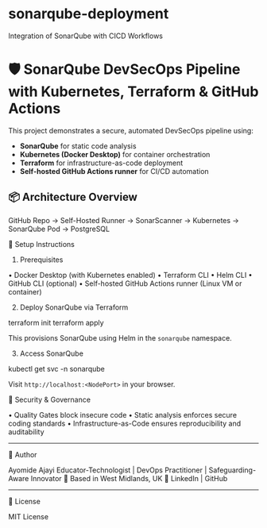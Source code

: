 # sonarqube-deployment
Integration of SonarQube with CICD Workflows

# 🛡️ SonarQube DevSecOps Pipeline with Kubernetes, Terraform & GitHub Actions

This project demonstrates a secure, automated DevSecOps pipeline using:

- **SonarQube** for static code analysis
- **Kubernetes (Docker Desktop)** for container orchestration
- **Terraform** for infrastructure-as-code deployment
- **Self-hosted GitHub Actions runner** for CI/CD automation


## 📦 Architecture Overview


GitHub Repo → Self-Hosted Runner → SonarScanner → Kubernetes → SonarQube Pod → PostgreSQL


🚀 Setup Instructions

1. Prerequisites

• Docker Desktop (with Kubernetes enabled)
• Terraform CLI
• Helm CLI
• GitHub CLI (optional)
• Self-hosted GitHub Actions runner (Linux VM or container)


2. Deploy SonarQube via Terraform

terraform init
terraform apply


This provisions SonarQube using Helm in the `sonarqube` namespace.

3. Access SonarQube

kubectl get svc -n sonarqube


Visit `http://localhost:<NodePort>` in your browser.

🔐 Security & Governance

• Quality Gates block insecure code
• Static analysis enforces secure coding standards
• Infrastructure-as-Code ensures reproducibility and auditability


---

👤 Author

Ayomide Ajayi
Educator-Technologist | DevOps Practitioner | Safeguarding-Aware Innovator
📍 Based in West Midlands, UK
🔗 LinkedIn | GitHub

---

📄 License

MIT License
